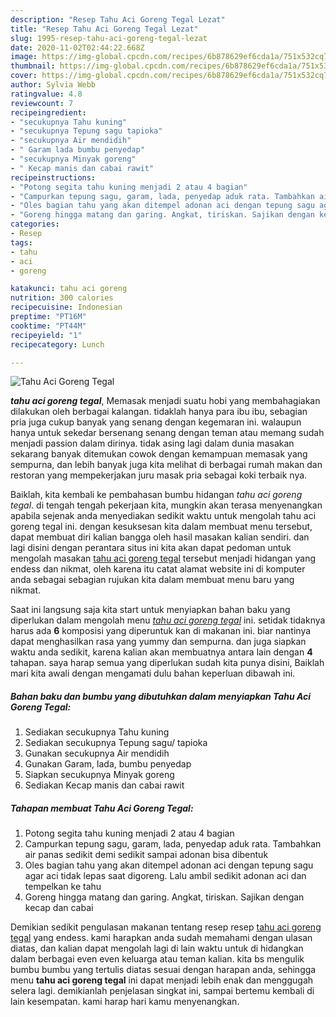 ```yaml
---
description: "Resep Tahu Aci Goreng Tegal Lezat"
title: "Resep Tahu Aci Goreng Tegal Lezat"
slug: 1995-resep-tahu-aci-goreng-tegal-lezat
date: 2020-11-02T02:44:22.668Z
image: https://img-global.cpcdn.com/recipes/6b878629ef6cda1a/751x532cq70/tahu-aci-goreng-tegal-foto-resep-utama.jpg
thumbnail: https://img-global.cpcdn.com/recipes/6b878629ef6cda1a/751x532cq70/tahu-aci-goreng-tegal-foto-resep-utama.jpg
cover: https://img-global.cpcdn.com/recipes/6b878629ef6cda1a/751x532cq70/tahu-aci-goreng-tegal-foto-resep-utama.jpg
author: Sylvia Webb
ratingvalue: 4.8
reviewcount: 7
recipeingredient:
- "secukupnya Tahu kuning"
- "secukupnya Tepung sagu tapioka"
- "secukupnya Air mendidih"
- " Garam lada bumbu penyedap"
- "secukupnya Minyak goreng"
- " Kecap manis dan cabai rawit"
recipeinstructions:
- "Potong segita tahu kuning menjadi 2 atau 4 bagian"
- "Campurkan tepung sagu, garam, lada, penyedap aduk rata. Tambahkan air panas sedikit demi sedikit sampai adonan bisa dibentuk"
- "Oles bagian tahu yang akan ditempel adonan aci dengan tepung sagu agar aci tidak lepas saat digoreng. Lalu ambil sedikit adonan aci dan tempelkan ke tahu"
- "Goreng hingga matang dan garing. Angkat, tiriskan. Sajikan dengan kecap dan cabai"
categories:
- Resep
tags:
- tahu
- aci
- goreng

katakunci: tahu aci goreng 
nutrition: 300 calories
recipecuisine: Indonesian
preptime: "PT16M"
cooktime: "PT44M"
recipeyield: "1"
recipecategory: Lunch

---
```



![Tahu Aci Goreng Tegal](https://img-global.cpcdn.com/recipes/6b878629ef6cda1a/751x532cq70/tahu-aci-goreng-tegal-foto-resep-utama.jpg)

<b><i>tahu aci goreng tegal</i></b>, Memasak menjadi suatu hobi yang membahagiakan dilakukan oleh berbagai kalangan. tidaklah hanya para ibu ibu, sebagian pria juga cukup banyak yang senang dengan kegemaran ini. walaupun hanya untuk sekedar bersenang senang dengan teman atau memang sudah menjadi passion dalam dirinya. tidak asing lagi dalam dunia masakan sekarang banyak ditemukan cowok dengan kemampuan memasak yang sempurna, dan lebih banyak juga kita melihat di berbagai rumah makan dan restoran yang mempekerjakan juru masak pria sebagai koki terbaik nya.

Baiklah, kita kembali ke pembahasan bumbu hidangan <i>tahu aci goreng tegal</i>. di tengah tengah pekerjaan kita, mungkin akan terasa menyenangkan apabila sejenak anda menyediakan sedikit waktu untuk mengolah tahu aci goreng tegal ini. dengan kesuksesan kita dalam membuat menu tersebut, dapat membuat diri kalian bangga oleh hasil masakan kalian sendiri. dan lagi disini dengan perantara situs ini kita akan dapat pedoman untuk mengolah masakan <u>tahu aci goreng tegal</u> tersebut menjadi hidangan yang endess dan nikmat, oleh karena itu catat alamat website ini di komputer anda sebagai sebagian rujukan kita dalam membuat menu baru yang nikmat.




Saat ini langsung saja kita start untuk menyiapkan bahan baku yang diperlukan dalam mengolah menu <u><i>tahu aci goreng tegal</i></u> ini. setidak tidaknya harus ada <b>6</b> komposisi yang diperuntuk kan di makanan ini. biar nantinya dapat menghasilkan rasa yang yummy dan sempurna. dan juga siapkan waktu anda sedikit, karena kalian akan membuatnya antara lain dengan <b>4</b> tahapan. saya harap semua yang diperlukan sudah kita punya disini, Baiklah mari kita awali dengan mengamati dulu bahan keperluan dibawah ini.

<!--inarticleads1-->

##### Bahan baku dan bumbu yang dibutuhkan dalam menyiapkan Tahu Aci Goreng Tegal:

1. Sediakan secukupnya Tahu kuning
1. Sediakan secukupnya Tepung sagu/ tapioka
1. Gunakan secukupnya Air mendidih
1. Gunakan  Garam, lada, bumbu penyedap
1. Siapkan secukupnya Minyak goreng
1. Sediakan  Kecap manis dan cabai rawit




<!--inarticleads2-->

##### Tahapan membuat Tahu Aci Goreng Tegal:

1. Potong segita tahu kuning menjadi 2 atau 4 bagian
1. Campurkan tepung sagu, garam, lada, penyedap aduk rata. Tambahkan air panas sedikit demi sedikit sampai adonan bisa dibentuk
1. Oles bagian tahu yang akan ditempel adonan aci dengan tepung sagu agar aci tidak lepas saat digoreng. Lalu ambil sedikit adonan aci dan tempelkan ke tahu
1. Goreng hingga matang dan garing. Angkat, tiriskan. Sajikan dengan kecap dan cabai




Demikian sedikit pengulasan makanan tentang resep resep <u>tahu aci goreng tegal</u> yang endess. kami harapkan anda sudah memahami dengan ulasan diatas, dan kalian dapat mengolah lagi di lain waktu untuk di hidangkan dalam berbagai even even keluarga atau teman kalian. kita bs mengulik bumbu bumbu yang tertulis diatas sesuai dengan harapan anda, sehingga menu <b>tahu aci goreng tegal</b> ini dapat menjadi lebih enak dan menggugah selera lagi. demikianlah penjelasan singkat ini, sampai bertemu kembali di lain kesempatan. kami harap hari kamu menyenangkan.
